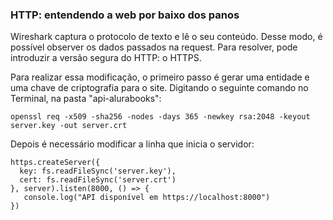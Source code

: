 <h3>HTTP: entendendo a web por baixo dos panos</h3>

Wireshark captura o protocolo de texto e lê o seu conteúdo. Desse modo, é possível observer os dados passados na request. Para resolver, pode introduzir a versão segura do HTTP: o HTTPS.

Para realizar essa modificação, o primeiro passo é gerar uma entidade e uma chave de criptografia para o site. Digitando o seguinte comando no Terminal, na pasta "api-alurabooks":
```
openssl req -x509 -sha256 -nodes -days 365 -newkey rsa:2048 -keyout server.key -out server.crt
```
Depois é necessário modificar a linha que inicia o servidor:
```
https.createServer({
  key: fs.readFileSync('server.key'),
  cert: fs.readFileSync('server.crt')
}, server).listen(8000, () => {
   console.log("API disponível em https://localhost:8000")
})
```
